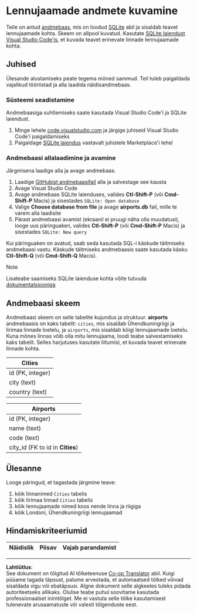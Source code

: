 <!--
CO_OP_TRANSLATOR_METADATA:
{
  "original_hash": "25b37acdfb2452917c1aa2e2ca44317a",
  "translation_date": "2025-10-24T09:59:49+00:00",
  "source_file": "2-Working-With-Data/05-relational-databases/assignment.md",
  "language_code": "et"
}
-->
# Lennujaamade andmete kuvamine

Teile on antud [andmebaas](https://raw.githubusercontent.com/Microsoft/Data-Science-For-Beginners/main/2-Working-With-Data/05-relational-databases/airports.db), mis on loodud [SQLite](https://sqlite.org/index.html) abil ja sisaldab teavet lennujaamade kohta. Skeem on allpool kuvatud. Kasutate [SQLite laiendust](https://marketplace.visualstudio.com/items?itemName=alexcvzz.vscode-sqlite&WT.mc_id=academic-77958-bethanycheum) [Visual Studio Code'is](https://code.visualstudio.com?WT.mc_id=academic-77958-bethanycheum), et kuvada teavet erinevate linnade lennujaamade kohta.

## Juhised

Ülesande alustamiseks peate tegema mõned sammud. Teil tuleb paigaldada vajalikud tööriistad ja alla laadida näidisandmebaas.

### Süsteemi seadistamine

Andmebaasiga suhtlemiseks saate kasutada Visual Studio Code'i ja SQLite laiendust.

1. Minge lehele [code.visualstudio.com](https://code.visualstudio.com?WT.mc_id=academic-77958-bethanycheum) ja järgige juhiseid Visual Studio Code'i paigaldamiseks
1. Paigaldage [SQLite laiendus](https://marketplace.visualstudio.com/items?itemName=alexcvzz.vscode-sqlite&WT.mc_id=academic-77958-bethanycheum) vastavalt juhistele Marketplace'i lehel

### Andmebaasi allalaadimine ja avamine

Järgmisena laadige alla ja avage andmebaas.

1. Laadige [GitHubist andmebaasifail](https://raw.githubusercontent.com/Microsoft/Data-Science-For-Beginners/main/2-Working-With-Data/05-relational-databases/airports.db) alla ja salvestage see kausta
1. Avage Visual Studio Code
1. Avage andmebaas SQLite laienduses, valides **Ctl-Shift-P** (või **Cmd-Shift-P** Macis) ja sisestades `SQLite: Open database`
1. Valige **Choose database from file** ja avage **airports.db** fail, mille te varem alla laadisite
1. Pärast andmebaasi avamist (ekraanil ei pruugi näha olla muudatusi), looge uus päringuaken, valides **Ctl-Shift-P** (või **Cmd-Shift-P** Macis) ja sisestades `SQLite: New query`

Kui päringuaken on avatud, saab seda kasutada SQL-i käskude täitmiseks andmebaasi vastu. Käskude täitmiseks andmebaasis saate kasutada käsku **Ctl-Shift-Q** (või **Cmd-Shift-Q** Macis).

> [!NOTE] 
> Lisateabe saamiseks SQLite laienduse kohta võite tutvuda [dokumentatsiooniga](https://marketplace.visualstudio.com/items?itemName=alexcvzz.vscode-sqlite&WT.mc_id=academic-77958-bethanycheum)

## Andmebaasi skeem

Andmebaasi skeem on selle tabelite kujundus ja struktuur. **airports** andmebaasis on kaks tabelit: `cities`, mis sisaldab Ühendkuningriigi ja Iirimaa linnade loetelu, ja `airports`, mis sisaldab kõigi lennujaamade loetelu. Kuna mõnes linnas võib olla mitu lennujaama, loodi teabe salvestamiseks kaks tabelit. Selles harjutuses kasutate liitumisi, et kuvada teavet erinevate linnade kohta.

| Cities           |
| ---------------- |
| id (PK, integer) |
| city (text)      |
| country (text)   |

| Airports                         |
| -------------------------------- |
| id (PK, integer)                 |
| name (text)                      |
| code (text)                      |
| city_id (FK to id in **Cities**) |

## Ülesanne

Looge päringud, et tagastada järgmine teave:

1. kõik linnanimed `Cities` tabelis
1. kõik Iirimaa linnad `Cities` tabelis
1. kõik lennujaamade nimed koos nende linna ja riigiga
1. kõik Londoni, Ühendkuningriigi lennujaamad

## Hindamiskriteeriumid

| Näidislik | Piisav | Vajab parandamist |
| --------- | ------ | ----------------- |

---

**Lahtiütlus**:  
See dokument on tõlgitud AI tõlketeenuse [Co-op Translator](https://github.com/Azure/co-op-translator) abil. Kuigi püüame tagada täpsust, palume arvestada, et automaatsed tõlked võivad sisaldada vigu või ebatäpsusi. Algne dokument selle algkeeles tuleks pidada autoriteetseks allikaks. Olulise teabe puhul soovitame kasutada professionaalset inimtõlget. Me ei vastuta selle tõlke kasutamisest tulenevate arusaamatuste või valesti tõlgenduste eest.